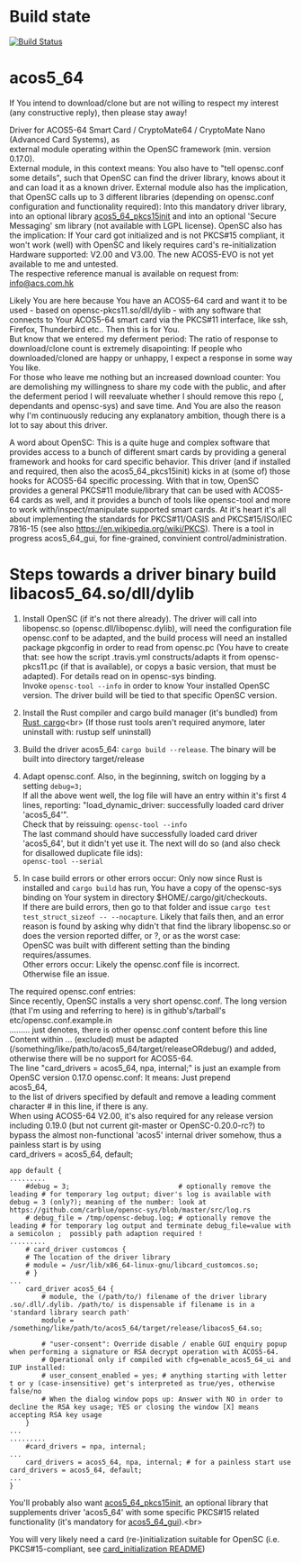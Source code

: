 # Build state

[![Build Status](https://travis-ci.org/carblue/acos5_64.svg?branch=master)](https://travis-ci.org/carblue/acos5_64)

# acos5_64


If You intend to download/clone but are not willing to respect my interest (any constructive reply), then please stay away!


Driver for ACOS5-64 Smart Card / CryptoMate64 / CryptoMate Nano (Advanced Card Systems), as<br>
external module operating within the OpenSC framework (min. version 0.17.0).<br>
External module, in this context means: You also have to "tell opensc.conf some details", such that OpenSC can find the driver library, knows about it and can load it as a known driver.
External module also has the implication, that OpenSC calls up to 3 different libraries (depending on opensc.conf configuration and functionality required): Into this mandatory driver library, into an optional library [acos5_64_pkcs15init](https://github.com/carblue/acos5_64_pkcs15init) and into an optional 'Secure Messaging' sm library (not available with LGPL license).
OpenSC also has the implication: If Your card got initialized and is not PKCS#15 compliant, it won't work (well) with OpenSC and likely requires card's re-initialization<br>
Hardware supported: V2.00 and V3.00. The new ACOS5-EVO is not yet available to me and untested.<br>
The respective reference manual is available on request from: info@acs.com.hk

Likely You are here because You have an ACOS5-64 card and want it to be used - based on opensc-pkcs11.so/dll/dylib - with any software that connects to Your ACOS5-64 smart card via the PKCS#11 interface, like ssh, Firefox, Thunderbird etc.. Then this is for You.<br>
But know that we entered my deferment period: The ratio of response to download/clone count is extremely disapointing: If people who downloaded/cloned are happy or unhappy, I expect a response in some way You like.<br>
For those who leave me nothing but an increased download counter: You are demolishing my willingness to share my code with the public, and after the deferment period I will reevaluate whether I should remove this repo (, dependants and opensc-sys) and save time. And You are also the reason why I'm continuously reducing any explanatory ambition, though there is a lot to say about this driver.

A word about OpenSC: This is a quite huge and complex software that provides access to a bunch of different smart cards by providing a general framework and hooks for card specific behavior.
This driver (and if installed and required, then also the acos5_64_pkcs15init) kicks in at (some of) those hooks for ACOS5-64 specific processing. With that in tow, OpenSC provides a general PKCS#11 module/library that can be used with ACOS5-64 cards as well, and it provides a bunch of tools like opensc-tool and more to work with/inspect/manipulate supported smart cards. At it's heart it's all about implementing the standards for PKCS#11/OASIS and PKCS#15/ISO/IEC 7816-15  (see also https://en.wikipedia.org/wiki/PKCS). There is a tool in progress acos5_64_gui, for fine-grained, convinient control/administration.

Steps towards a driver binary build libacos5_64.so/dll/dylib
============================================================
1. Install OpenSC (if it's not there already). The driver will call into libopensc.so (opensc.dll/libopensc.dylib), will need the configuration file opensc.conf to be adapted, and the build process will need an installed package pkgconfig in order to read from opensc.pc (You have to create that: see how the script .travis.yml constructs/adapts it from opensc-pkcs11.pc (if that is available), or copys a basic version, that must be adapted).
For details read on in opensc-sys binding.<br>
Invoke `opensc-tool --info` in order to know Your installed OpenSC version. The driver build will be tied to that specific OpenSC version.

2. Install the Rust compiler and cargo build manager (it's bundled) from [Rust, cargo](https://www.rust-lang.org/tools/install "https://www.rust-lang.org/tools/install")<br>
(If those rust tools aren't required anymore, later uninstall with: rustup self uninstall)

3. Build the driver acos5_64: `cargo build --release`. The binary will be built into directory target/release

4. Adapt opensc.conf. Also, in the beginning, switch on logging by a setting `debug=3;`<br>
   If all the above went well, the log file will have an entry within it's first 4 lines, reporting: "load_dynamic_driver: successfully loaded card driver 'acos5_64'".<br>
   Check that by reissuing: `opensc-tool --info`<br>
   The last command should have successfully loaded card driver 'acos5_64', but it didn't yet use it. The next will do so (and also check for disallowed duplicate file ids):<br>
   `opensc-tool --serial`
5. In case build errors or other errors occur:
   Only now since Rust is installed and `cargo build` has run, You have a copy of the opensc-sys binding on Your system in directory $HOME/.cargo/git/checkouts.<br>
   If there are build errors, then go to that folder and issue `cargo test test_struct_sizeof -- --nocapture`. Likely that fails then, and an error reason is found by asking why didn't that find the library libopensc.so or does the version reported differ, or ?, or as the worst case:<br>
   OpenSC was built with different setting than the binding requires/assumes.<br>
   Other errors occur: Likely the opensc.conf file is incorrect.<br>
   Otherwise file an issue.

   
The required opensc.conf entries:<br>
Since recently, OpenSC installs a very short opensc.conf. The long version (that I'm using and referring to here) is in github's/tarball's etc/opensc.conf.example.in<br>
......... just denotes, there is other opensc.conf content before this line<br>
Content within ... (excluded) must be adapted (/something/like/path/to/acos5_64/target/releaseORdebug/) and added, otherwise there will be no support for ACOS5-64.<br>
The line "card_drivers = acos5_64, npa, internal;" is just an example from OpenSC version 0.17.0 opensc.conf: It means: Just prepend<br>
acos5_64,<br>
to the list of drivers specified by default and remove a leading comment character # in this line, if there is any.<br>
When using ACOS5-64 V2.00, it's also required for any release version including 0.19.0 (but not current git-master or OpenSC-0.20.0-rc?) to bypass the almost non-functional 'acos5' internal driver somehow, thus a painless start is by using<br>
    card_drivers = acos5_64, default;

```
app default {
.........
    #debug = 3;                           # optionally remove the leading # for temporary log output; diver's log is available with debug = 3 (only?); meaning of the number: look at https://github.com/carblue/opensc-sys/blob/master/src/log.rs
    # debug_file = /tmp/opensc-debug.log; # optionally remove the leading # for temporary log output and terminate debug_file=value with a semicolon ;  possibly path adaption required !
.........
    # card_driver customcos {
    # The location of the driver library
    # module = /usr/lib/x86_64-linux-gnu/libcard_customcos.so;
    # }
...
    card_driver acos5_64 {
        # module, the (/path/to/) filename of the driver library .so/.dll/.dylib. /path/to/ is dispensable if filename is in a 'standard library search path'
        module = /something/like/path/to/acos5_64/target/release/libacos5_64.so;

        # "user-consent": Override disable / enable GUI enquiry popup when performing a signature or RSA decrypt operation with ACOS5-64.
        # Operational only if compiled with cfg=enable_acos5_64_ui and IUP installed:
        # user_consent_enabled = yes; # anything starting with letter t or y (case-insensitive) get's interpreted as true/yes, otherwise false/no
        # When the dialog window pops up: Answer with NO in order to decline the RSA key usage; YES or closing the window [X] means accepting RSA key usage
    }
...
.........
    #card_drivers = npa, internal;
...
    card_drivers = acos5_64, npa, internal; # for a painless start use  card_drivers = acos5_64, default;
...
}
```

You'll probably also want [acos5_64_pkcs15init](https://github.com/carblue/acos5_64_pkcs15init "https://github.com/carblue/acos5_64_pkcs15init"), an optional library that supplements driver 'acos5_64' with some specific PKCS#15 related functionality (it's mandatory for [acos5_64_gui](https://github.com/carblue/acos5_64_gui "https://github.com/carblue/acos5_64_gui")).<br>

You will very likely need a card (re-)initialization suitable for OpenSC (i.e. PKCS#15-compliant, see [card_initialization README](https://github.com/carblue/acos5_64/blob/master/info/card_initialization/README.md "https://github.com/carblue/acos5_64/blob/master/info/card_initialization/README.md"))

